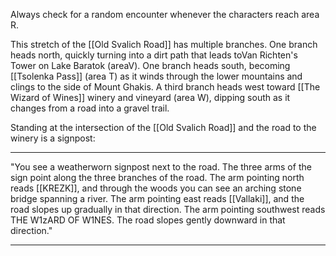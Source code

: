 Always check for a random encounter whenever the characters reach area R.

This stretch of the [[Old Svalich Road]] has multiple branches. One branch heads north, quickly turning into a dirt path that leads toVan Richten's Tower on Lake Baratok (areaV). One branch heads south, becoming [[Tsolenka Pass]] (area T) as it winds through the lower mountains and clings to the side of Mount Ghakis. A third branch heads west toward [[The Wizard of Wines]] winery and vineyard (area W), dipping south as it changes from a road into a gravel trail.

Standing at the intersection of the [[Old Svalich Road]] and the road to the winery is a signpost:
________________________________________________
"You see a weatherworn signpost next to the road. The three arms of the sign point along the three branches of the road. The arm pointing north reads [[KREZK]], and through the woods you can see an arching stone bridge spanning a river. The arm pointing east reads [[Vallaki]], and the road slopes up gradually in that direction. The arm pointing southwest reads THE W1zARD OF W1NES. The road slopes gently downward in that direction."
________________________________________________